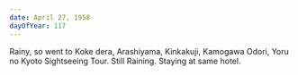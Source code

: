 ```yaml
---
date: April 27, 1958
dayOfYear: 117
---
```

Rainy, so went to Koke dera, Arashiyama, Kinkakuji, Kamogawa Odori, Yoru no Kyoto Sightseeing Tour. 
Still Raining.
Staying at same hotel.